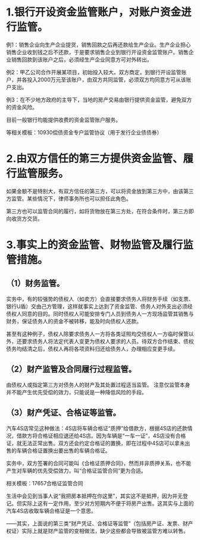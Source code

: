 # 1.银行开设资金监管账户，对账户资金进行监管。
例1：销售企业向生产企业提货，销售回款之后再还款给生产企业。生产企业担心销售企业收到钱之后不还款，于是要求销售企业到银行开设资金监管账户。销售企业销售回款到该账户之后，必须经生产企业同意方可对外转出。

例2：甲乙公司合作开展某项目，初始投入较大。双方商定，到银行开设监管账户，并各投入2000万元至该账户，由双方共同监管，必须双方均同意方可从该账户支出。

例3：在不少地方政府的主导下，当地的房产交易由银行提供资金监管，避免双方的资金风险。

目前一般银行均能提供收费的资金监管账户服务。

等相关模板：10930偿债资金专户监管协议（用于发行企业债债券）
# 2.由双方信任的第三方提供资金监管、履行监管服务。
如果金额不是特别大，有双方信任的第三方，可以将资金放到第三方中，由该第三方监管。某些情况下，律师事务所也可以担任此角色。

第三方也可以监管合同的履行，如将货物放在第三方处，在符合条件时，第三方即向收货方交货。
# 3.事实上的资金监管、财物监管及履行监管措施。
## （1）财务监管。
实务中，有的较强势的债权人（如卖方）会直接要求债务人将财务手续（如支票、银行U盾）交由己方管理，这样就事实上达到了资金监管、债务人对外支出必须经债权人同意的目的。同时债权人可能安排专门人员到债务人一方现场监管其销售与财务，保证债务人的资金不被转移，能及时向债权人还款。

甚至有这种例子，债权人除要求债务人一方将各类证照均交债权人一方临时保管以外，还要求债务人将法定代表人变更为债权人要求的人员。待双方合作结束、债权债务均结清之后，债权人再将各项资料归还给债务人，办理相应变更手续。
## （2）财产监管及合同履行过程监管。
由债权人或指定第三方对债务人的财产及其处置过程适当监管。
注意仅监管本身并不能产生优先受偿的效力，只能说是一种降低风险的手段。
## （3）财产凭证、合格证等监管。
汽车4S店常见这种做法：4S店将车辆合格证“质押”给借款方，根据4S店的还款情况，借款方将合格证相应退还给4S店。因为车辆是“一车一证”，4S店没有合格证，就无法正常出售。双方还会约定合格证的置换，即在过程中4S店可以拿未出售的车辆合格证置换出要出售的车辆合格证。

实务中，双方签署的合同可能叫《合格证质押合同》，然而并非质押关系，也不能产生对车辆的优先受偿效力，叫“合格证监管合同”更为合适。

相关模板：17657合格证监管合同

生活中会见到当事人说“我把房本抵押在你这里”，其实这不是抵押，因为并无登记。但实际上这有一定作用，至少对方短期内不便于将房产出售。这其实与上面的汽车4S店收取车辆合格证是一个意思。

——其实，上面说的第三类“财产凭证、合格证等监管”（包括房产证、发票、财产权证）实际上就是财产监管的变相做法，缺少这些都会导致被监管方难以转售。